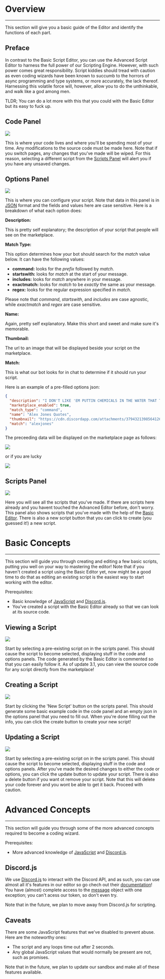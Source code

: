 # Overview
***

This section will give you a basic guide of the Editor and identify the functions of each part.

## Preface

In contrast to the Basic Script Editor, you can use the Advanced Script Editor to harness the full power of our Scripting Engine. However, with such power comes great responsibility. Script kiddies should tread with caution as even coding wizards have been known to succumb to the horrors of async programming and type systems, or more accurately, the lack thereof. Harnessing this volatile force will, however, allow you to do the unthinkable, and walk like a god among men.

TLDR; You can do a lot more with this that you could with the Basic Editor but its easy to fuck up.

## Code Panel

![](https://cdn.discordapp.com/attachments/379432139856412682/538079887429468191/unknown.png)

This is where your code lives and where you'll be spending most of your time. Any modifications to the source code must be made here. Note that if you switch pages, any changes that you've made will be wiped. For this reason, selecting a different script from the [Scripts Panel](#scriptspanel) will alert you if you have any unsaved changes.

## Options Panel

![](https://cdn.discordapp.com/attachments/379432139856412682/538080291051274240/unknown.png)

This is where you can configure your script. Note that data in this panel is in [JSON](https://developer.mozilla.org/en-US/docs/Web/JavaScript/Reference/Global_Objects/JSON) format and the fields and values here are case sensitive. Here is a breakdown of what each option does:

**Description:**

This is pretty self explanatory; the description of your script that people will see on the marketplace.

**Match Type:**

This option determines how your bot should search for the *match* value below. It can have the following values:
- **command:** looks for the *prefix* followed by *match*.
- **startswith:** looks for *match* at the start of your message.
- **includes:** looks for *match* anywhere in your message.
- **exactmatch:** looks for *match* to be *exactly* the same as your message.
- **regex:** looks for the regular expression specified in *match*.

Please note that *command*, *startswith*, and *includes* are case agnostic, while *exactmatch* and *regex* are case sensitive.

**Name:**

Again, pretty self explanatory. Make this short and sweet and make sure it's memorable.

**Thumbnail:**

The url to an image that will be displayed beside your script on the marketplace.

**Match:**

This is what our bot looks for in chat to determine if it should run your script.


Here is an example of a pre-filled options json:
```json
{
  "description": "I DON'T LIKE 'EM PUTTIN CHEMICALS IN THE WATER THAT TURN THE FRIGGEN FROGS GAY!'",
  "marketplace_enabled": true,
  "match_type": "command",
  "name": "Alex Jones Quotes",
  "thumbnail": "https://cdn.discordapp.com/attachments/379432139856412682/487594328634425345/unknown.png",
  "match": "alexjones"
}
```

The preceeding data will be displayed on the marketplace page as follows:

![](https://cdn.discordapp.com/attachments/379432139856412682/538087532076859402/unknown.png)

or if you are lucky

![](https://cdn.discordapp.com/attachments/379432139856412682/538084855154737202/unknown.png)

## Scripts Panel

![](https://cdn.discordapp.com/attachments/379432139856412682/538081273315459098/unknown.png)

Here you will see all the scripts that you've made. If there are scripts here already and you havent touched the Advanced Editor before, don't worry. This panel also shows scripts that you've made with the help of the [Basic Editor](/docs/basic-script-editor). There is also a new script button that you can click to create (you guessed it!) a new script.

# Basic Concepts
***

This section will guide you through creating and editing a few basic scripts, putting you well on your way to mastering the editor! Note that if you haven't created a script using the Basic Editor yet, now might be a good time to do that as editing an existing script is the easiest way to start working with the editor.

Prerequisites:
- Basic knowledge of [JavaScript](https://JavaScript.info/) and [Discord.js](https://discord.js.org/#/).
- You've created a script with the Basic Editor already so that we can look at its source code.

## Viewing a Script

![](https://cdn.discordapp.com/attachments/379432139856412682/538090349692715052/unknown.png)

Start by selecting a pre-existing script on in the scripts panel. This should cause the script to become selected, displaying stuff in the code and options panels. The code generated by the Basic Editor is commented so that you can easily follow it. As of update 3.1, you can view the source code for any script directly from the marketplace!

## Creating a Script

![](https://cdn.discordapp.com/attachments/379432139856412682/538082322361090078/unknown.png)

Start by clicking the 'New Script' button on the scripts panel. This should generate some basic example code in the code panel and an empty json in the options panel that you need to fill out. When you're done filling out the info, you can click the create button to create your new script!

## Updating a Script

![](https://cdn.discordapp.com/attachments/379432139856412682/538082740462157844/unknown.png)

Start by selecting a pre-existing script on in the scripts panel. This should cause the script to become selected, displaying stuff in the code and options panels. After you've made the desired changes to either the code or options, you can click the update button to update your script. There is also a delete button if you want ot remove your script. Note that this will delete your code forever and you wont be able to get it back. Proceed with caution.

# Advanced Concepts
***

This section will guide you through some of the more advanced concepts required to become a coding wizard.

Prerequisites:
- More advanced knowledge of [JavaScript](https://JavaScript.info/) and [Discord.js](https://discord.js.org/#/).

## Discord.js


We use [Discord.js](https://discord.js.org/#/) to interact with the Discord API, and as such, you can use almost all it's features in our editor so go chech out their [documentation](https://discord.js.org/#/docs/main/stable/general/welcome)! You have (almost) complete access to the [message](https://discord.js.org/#/docs/main/stable/class/Message) object with one exception; you can't acess our token, so don't even try.

Note that in the future, we plan to move away from Discord.js for scripting.

## Caveats


There are some JavaScript features that we've disabled to prevent abuse. Here are the noteworthy ones:
- The script and any loops time out after 2 seconds.
- Any global JavaScript values that would normally be present are not, such as promises.

Note that in the future, we plan to update our sandbox and make all of these features available.
